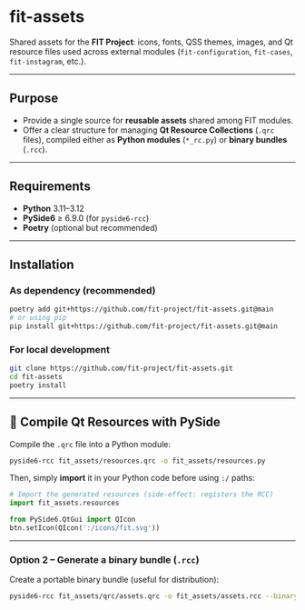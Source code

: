 # fit-assets

Shared assets for the **FIT Project**: icons, fonts, QSS themes, images, and Qt resource files used across external modules (`fit-configuration`, `fit-cases`, `fit-instagram`, etc.).

---

## Purpose
- Provide a single source for **reusable assets** shared among FIT modules.
- Offer a clear structure for managing **Qt Resource Collections** (`.qrc` files), compiled either as **Python modules** (`*_rc.py`) or **binary bundles** (`.rcc`).

---

## Requirements
- **Python** 3.11–3.12  
- **PySide6** ≥ 6.9.0 (for `pyside6-rcc`)  
- **Poetry** (optional but recommended)

---

## Installation

### As dependency (recommended)
```bash
poetry add git+https://github.com/fit-project/fit-assets.git@main
# or using pip
pip install git+https://github.com/fit-project/fit-assets.git@main
```

### For local development
```bash
git clone https://github.com/fit-project/fit-assets.git
cd fit-assets
poetry install
```

---

## 🔧 Compile Qt Resources with **PySide**

Compile the `.qrc` file into a Python module:
```bash
pyside6-rcc fit_assets/resources.qrc -o fit_assets/resources.py
```
Then, simply **import** it in your Python code before using `:/` paths:
```python
# Import the generated resources (side-effect: registers the RCC)
import fit_assets.resources

from PySide6.QtGui import QIcon
btn.setIcon(QIcon(':/icons/fit.svg'))
```
---

### **Option 2 – Generate a binary bundle (`.rcc`)**
Create a portable binary bundle (useful for distribution):
```bash
pyside6-rcc fit_assets/qrc/assets.qrc -o fit_assets/assets.rcc --binary
```